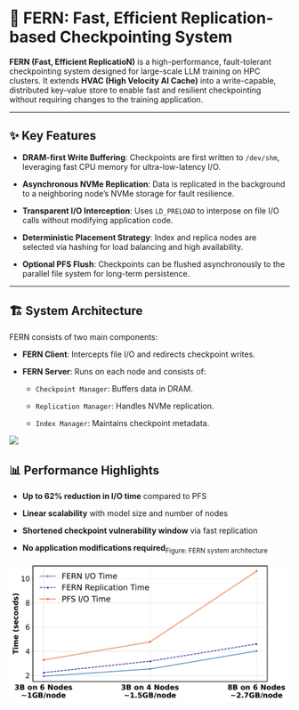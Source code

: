 # 🌿 FERN: Fast, Efficient Replication-based Checkpointing System

**FERN (Fast, Efficient ReplicatioN)** is a high-performance, fault-tolerant checkpointing system designed for large-scale LLM training on HPC clusters. It extends **HVAC (High Velocity AI Cache)** into a write-capable, distributed key-value store to enable fast and resilient checkpointing without requiring changes to the training application.


---

## ✨ Key Features

- **DRAM-first Write Buffering**: Checkpoints are first written to `/dev/shm`, leveraging fast CPU memory for ultra-low-latency I/O.
    
- **Asynchronous NVMe Replication**: Data is replicated in the background to a neighboring node’s NVMe storage for fault resilience.
    
- **Transparent I/O Interception**: Uses `LD_PRELOAD` to interpose on file I/O calls without modifying application code.
    
- **Deterministic Placement Strategy**: Index and replica nodes are selected via hashing for load balancing and high availability.
    
- **Optional PFS Flush**: Checkpoints can be flushed asynchronously to the parallel file system for long-term persistence.
    

---


## 🏗️ System Architecture

FERN consists of two main components:

- **FERN Client**: Intercepts file I/O and redirects checkpoint writes.
    
- **FERN Server**: Runs on each node and consists of:
    
    - `Checkpoint Manager`: Buffers data in DRAM.
        
    - `Replication Manager`: Handles NVMe replication.
        
    - `Index Manager`: Maintains checkpoint metadata.
        

<img src="doc/img/fern_design.pdf" width="600"/>



## 📊 Performance Highlights

- **Up to 62% reduction in I/O time** compared to PFS
    
- **Linear scalability** with model size and number of nodes
    
- **Shortened checkpoint vulnerability window** via fast replication
    
- **No application modifications required**<sub>Figure: FERN system architecture</sub>



<img src="doc/img/fern_io_comparison.pdf" width="600"/>

